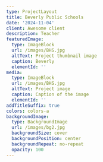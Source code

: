 ```yaml
---
type: ProjectLayout
title: Beverly Public Schools
date: '2024-11-04'
client: Awesome client
description: Teacher
featuredImage:
  type: ImageBlock
  url: /images/BHS.jpg
  altText: Project thumbnail image
  caption: Beverly
  elementId: ''
media:
  type: ImageBlock
  url: /images/BHS.jpg
  altText: Project image
  caption: Caption of the image
  elementId: ''
addTitleSuffix: true
colors: colors-a
backgroundImage:
  type: BackgroundImage
  url: /images/bg2.jpg
  backgroundSize: cover
  backgroundPosition: center
  backgroundRepeat: no-repeat
  opacity: 100
---
```

